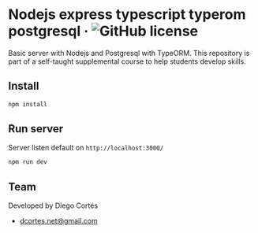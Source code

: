 # Nodejs express typescript typerom postgresql &middot; ![GitHub license](https://img.shields.io/badge/license-MIT-blue.svg)

Basic server with Nodejs and Postgresql with TypeORM. This repository is part of a self-taught supplemental course to help students develop skills.

## Install

```bash
npm install
```

## Run server

Server listen default on `http://localhost:3000/`

```bash
npm run dev
```

## Team

Developed by Diego Cortés

- dcortes.net@gmail.com
